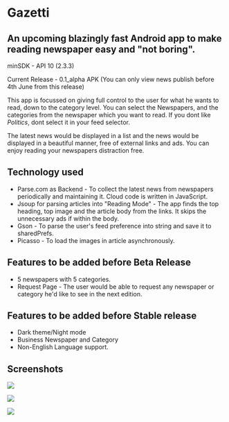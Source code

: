 Gazetti
==============


An upcoming blazingly fast Android app to make reading newspaper easy and "not boring".
--------------

minSDK - API 10 (2.3.3)

Current Release - 0.1_alpha APK (You can only view news publish before 4th June from this release)

This app is focussed on giving full control to the user for what he wants to read, down to the category level. You can select the Newspapers, and the categories from the newspaper which you want to read. If you dont like *Politics*, dont select it in your feed selector.

The latest news would be displayed in a list and the news would be displayed in a beautiful manner, free of external links and ads. You can enjoy reading your newspapers distraction free.


Technology used
--------------

- Parse.com as Backend - To collect the latest news from newspapers periodically and maintaining it. Cloud code is written in JavaScript.
- Jsoup for parsing articles into "Reading Mode" - The app finds the top heading, top image and the article body from the links. It skips the unnecessary ads if within the body.
- Gson - To parse the user's feed preference into string and save it to sharedPrefs.
- Picasso - To load the images in article asynchronously.

Features to be added before Beta Release
-------------------
- 5 newspapers with 5 categories. 
- Request Page - The user would be able to request any newspaper or category he'd like to see in the next edition.

Features to be added before Stable release
-------------------
- Dark theme/Night mode
- Business Newspaper and Category
- Non-English Language support.

Screenshots
--------------------
![](https://raw.githubusercontent.com/sahildave/Gazetti_Newspaper_Reader/master/screens/phone_news.png)


![](https://raw.githubusercontent.com/sahildave/Gazetti_Newspaper_Reader/master/screens/phone_home.jpg)


![](https://raw.githubusercontent.com/sahildave/Gazetti_Newspaper_Reader/master/screens/tab_news.png)
